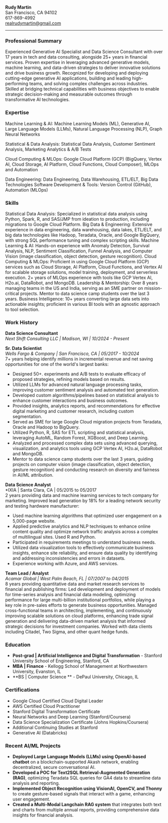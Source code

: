 **Rudy Martin**  
San Francisco, CA 94102  
617-869-4992  
realrudymartin@gmail.com

---

### **Professional Summary**

Experienced Generative AI Specialist and Data Science Consultant with over 17 years in tech and data consulting, alongside 25+ years in financial services. Proven expertise in leveraging advanced generative models, machine learning, and data-driven strategies to deliver innovative solutions and drive business growth. Recognized for developing and deploying cutting-edge generative AI applications, building and leading high-performing teams, and solving complex challenges across industries. Skilled at bridging technical capabilities with business objectives to enable strategic decision-making and measurable outcomes through transformative AI technologies.

### **Expertise**

Machine Learning & AI: Machine Learning Models (ML), Generative AI, Large Language Models (LLMs), Natural Language Processing (NLP), Graph Neural Networks

Statistical & Data Analysis: Statistical Data Analysis, Customer Sentiment Analysis, Marketing Analytics & A/B Tests

Cloud Computing & MLOps: Google Cloud Platform (GCP) (BigQuery, Vertex AI, Cloud Storage, AI Platform, Cloud Functions, Cloud Composer), MLOps and Automation

Data Engineering: Data Engineering, Data Warehousing, ETL/ELT, Big Data Technologies
Software Development & Tools: Version Control (GitHub), Automation (MLOps)

### **Skills**

Statistical Data Analysis: Specialized in statistical data analysis using Python, Spark, R, and SAS/JMP from ideation to production, including migrations to Google Cloud Platform.
Big Data & Engineering: Extensive experience in data engineering, data warehousing, data lakes, ETL/ELT, and big data technologies like Hadoop, Teradata, Oracle, and Google BigQuery, with strong SQL performance tuning and complex scripting skills.
Machine Learning & AI: Hands-on experience with Anomaly Detection, Survival Analysis, NLP, Sentiment Classification, Funnel Analysis, and Computer Vision (image classification, object detection, gesture recognition).
Cloud Computing & MLOps: Proficient in using Google Cloud Platform (GCP) services such as Cloud Storage, AI Platform, Cloud Functions, and Vertex AI for scalable storage solutions, model training, deployment, and serverless execution. 2+ years of MLOps experience with tools like GCP Vertex AI, H2o.ai, DataRobot, and MongoDB.
Leadership & Mentorship: Over 8 years managing teams in the US and India, serving as an SME partner on mission-critical projects. Mentor to data science camp students over the last 3 years.
Business Intelligence: 10+ years converting large data sets into actionable insights; proficient in various BI tools with an agnostic approach to tool selection.


### **Work History**

**Data Science Consultant**  
*Next Shift Consulting LLC | Madison, WI | 10/2024 - Present*  

**Sr. Data Scientist**  
*Wells Fargo & Company | San Francisco, CA | 05/2017 - 10/2024*  
7+ years helping identify millions in incremental revenue and net saving opportunities for one of the world's largest banks:
- Designed 50+. experiments and A/B tests to evaluate efficacy of proposed strategies, refining models based on results.
- Utilized LLMs for advanced natural language processing tasks, improving customer sentiment analysis and automated text generation.
- Developed custom algorithms/pipelines based on statistical analysis to enhance customer interactions and business outcomes.
- Provided insights, analytics reports, and recommendations for effective digital marketing and customer research, including custom segmentation.
- Served as SME for large Google Cloud migration projects from Teradata, Oracle and Hadoop to BigQuery.
- Utilized Python, R, SAS for ETL scripting and statistical analysis, leveraging AutoML, Random Forest, XGBoost, and Deep Learning.
- Analyzed and processed complex data sets using advanced querying, visualization, and analytics tools using GCP Vertex AI, H2o.ai, DataRobot and MongoDB.
- Mentor to data science camp students over the last 3 years, guiding projects on computer vision (image classification, object detection, gesture recognition) and conducting research on diversity and fairness in AI/ML attribution.

**Data Science Analyst**  
*IXIA | Santa Clara, CA | 05/2015 to 05/2017  
2 years providing data and machine learning services to tech company for marketing.
Improved lead generation by 18% for a leading network security and testing hardware manufacturer:
- Used machine learning algorithms that optimized user engagement on a 5,000-page website.
- Applied predictive analytics and NLP techniques to enhance online content quality and optimize network traffic analysis across a complex of multilingual sites. Used R and Python.
- Participated in requirements meetings to understand business needs.
- Utilized data visualization tools to effectively communicate business insights, enhance site reliability, and ensure data quality by identifying and addressing inconsistencies and errors in datasets.
- Experience working with Azure, and AWS services.


**Team Lead / Analyst**  
*Acamar Global | West Palm Beach, FL | 07/2007 to 04/2015*  
8 years providing quantitative data and market research services to financial and publishing firms:
Led development and deployment of models for time-series analysis and financial data modeling, optimizing performance for large multi-billion institutional portfolios, while playing a key role in pre-sales efforts to generate business opportunities.
Managed cross-functional teams in architecting, implementing, and continuously improving scalable solutions on cloud platforms, enhancing trade signal generation and delivering data-driven market analysis that informed strategic decisions for investment companies.
Worked with data clients including Citadel, Two Sigma, and other quant hedge funds.


### **Education**

- **Post-grad | Artificial Intelligence and Digital Transformation** - Stanford University School of Engineering, Stanford, CA
- **MBA | Finance** - Kellogg School of Management at Northwestern University, Evanston, IL
- **BS | Computer Science ** - DePaul University, Chicago, IL

### **Certifications**

- Google Cloud Certified Cloud Digital Leader
- AWS Certified Cloud Practitioner
- Stanford Digital Transformation Certificate
- Neural Networks and Deep Learning (Stanford/Coursera)
- Data Science Specialization Certificate (Johns Hopkins/Coursera)
- Additional Continuing Studies at Stanford
- Generative AI (Databricks)

### **Recent AI/ML Projects**

- **Deployed Large Language Models (LLMs) using OpenAI-based chatbot** on a blockchain-supported Akash network, enabling decentralized, secure conversational AI.
- **Developed a POC for Text2SQL Retrieval-Augmented Generation (RAG)**, optimizing Teradata SQL queries for GA4 data to streamline data analysis and reporting.
- **Implemented Object Recognition using VisionAI, OpenCV, and Thonny** to create gesture-based signals that interact with a game, enhancing user engagement.
- **Created a Multi-Modal Langchain RAG system** that integrates both text and charts from multiple annual reports, providing comprehensive data insights for financial analysis.
